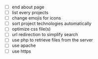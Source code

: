 - [ ] end about page
- [ ] list every projects
- [ ] change emojis for icons
- [ ] sort project technologies automatically
- [ ] optimize css file(s)
- [ ] url redirection to simplify search
- [ ] use php to retrieve files from the server
- [ ] use apache
- [ ] use https